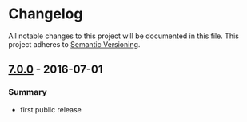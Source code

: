 # Changelog
All notable changes to this project will be documented in this file.
This project adheres to [Semantic Versioning](http://semver.org/).

## [7.0.0] - 2016-07-01
### Summary

- first public release

[Unreleased]: https://github.com/dkdeploy/dkdeploy-php/compare/master...develop
[7.0.0]: https://github.com/dkdeploy/dkdeploy-php/releases/tag/v7.0.0
